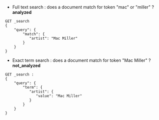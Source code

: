 - Full text search : does a document match for token "mac" or "miller" ? **analyzed**

```
GET _search
{
    "query": {
        "match": {
           "artist": "Mac Miller"
        }
    }
}
```

- Exact term search : does a document match for token "Mac Miller" ? **not_analyzed**

```
GET _search : 
{
    "query": {
        "term": {
           "artist": {
              "value": "Mac Miller"
           }
        }
    }
}
```